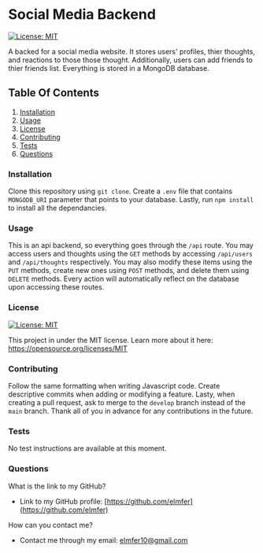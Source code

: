 # Social Media Backend

 [![License: MIT](https://img.shields.io/badge/License-MIT-yellow.svg)](https://opensource.org/licenses/MIT)
 
A backed for a social media website. It stores users' profiles, thier thoughts, and reactions to those those thought. Additionally, users can add friends to thier friends list. Everything is stored in a MongoDB database.
 
## Table Of Contents
1. [Installation](#installation)
2. [Usage](#usage)
3. [License](#license)
4. [Contributing](#contributing)
5. [Tests](#tests)
6. [Questions](#questions)
 
### Installation
 
Clone this repository using `git clone`. Create a `.env` file that contains `MONGODB_URI` parameter that points to your database. Lastly, run `npm install` to install all the dependancies.
 
### Usage
 
This is an api backend, so everything goes through the `/api` route. You may access users and thoughts using the `GET` methods by accessing `/api/users` and `/api/thoughts` respectively. You may also modify these items using the `PUT` methods, create new ones using `POST` methods, and delete them using `DELETE` methods. Every action will automatically reflect on the database upon accessing these routes.
 
### License
 
 [![License: MIT](https://img.shields.io/badge/License-MIT-yellow.svg)](https://opensource.org/licenses/MIT)

This project in under the MIT license. Learn more about it here: https://opensource.org/licenses/MIT
 
### Contributing
 
Follow the same formatting when writing Javascript code. Create descriptive commits when adding or modifying a feature. Lasty, when creating a pull request, ask to merge to the `develop` branch instead of the `main` branch. Thank all of you in advance for any contributions in the future.
 
### Tests
 
No test instructions are available at this moment.
 
### Questions
 
What is the link to my GitHub?
 
- Link to my GitHub profile: [https://github.com/elmfer](https://github.com/elmfer)
 
How can you contact me?
 
- Contact me through my email: [elmfer10@gmail.com](mailto:elmfer10@gmail.com)